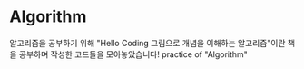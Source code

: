 # Algorithm
알고리즘을 공부하기 위해 "Hello Coding 그림으로 개념을 이해하는 알고리즘"이란 책을 공부하며 작성한 코드들을 모아놓았습니다!
practice of "Algorithm"
